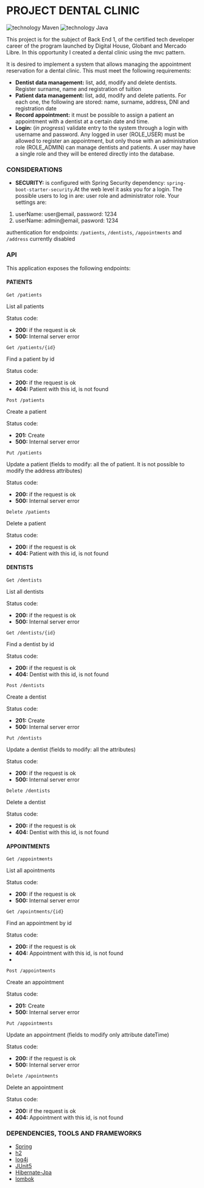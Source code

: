 # PROJECT DENTAL CLINIC
![technology Maven](https://img.shields.io/badge/technology-Maven-blue.svg)
![technology Java](https://img.shields.io/badge/technology-SDK17-blue.svg)

This project is for the subject of Back End 1, of the certified tech developer career of the program launched by Digital House, Globant and Mercado Libre.
In this opportunity I created a dental clinic using the mvc pattern.

It is desired to implement a system that allows managing the appointment reservation for a dental clinic. This must meet the following requirements:
- **Dentist data management:** list, add, modify and delete dentists. Register surname, name and registration of tuition
- **Patient data management:** list, add, modify and delete patients. For each one, the following are stored: name, surname, address, DNI and registration date
- **Record appointment:** it must be possible to assign a patient an appointment with a dentist at a certain date and time.
- **Login:** (*in progress*) validate entry to the system through a login with username and password. Any logged in user (ROLE_USER) must be allowed to register an appointment, but only those with an administration role (ROLE_ADMIN) can manage dentists and patients. A user may have a single role and they will be entered directly into the database.
 
### CONSIDERATIONS

- **SECURITY:** is configured with Spring Security dependency: `spring-boot-starter-security`.At the web level it asks you for a login. The possible users to log in are:
  user role and administrator role. Your settings are:
 1. userName: user@email, password: 1234
 2. userName: admin@email, pasword: 1234
 
authentication for endpoints: `/patients`, `/dentists`, `/appointments` and `/address` currently disabled  



### API
This application exposes the following endpoints:




#### PATIENTS

`Get /patients`

List all patients

Status code:
- **200:** if the request is ok
- **500:** Internal server error

`Get /patients/{id}` 

Find a patient by id

Status code:
- **200:** if the request is ok
- **404:** Patient with this id, is not found

`Post /patients`

Create a patient

Status code:
- **201:** Create 
- **500:** Internal server error

`Put /patients`

Update a patient (fields to modify: all the of patient. It is not possible to modify the address attributes)

Status code:
- **200:** if the request is ok
- **500:** Internal server error


`Delete /patients`

Delete a patient

Status code:
- **200:** if the request is ok
- **404:** Patient with this id, is not found


#### DENTISTS

`Get /dentists`

List all dentists

Status code:
- **200:** if the request is ok
- **500:** Internal server error

 `Get /dentists/{id}`
 
Find a dentist by id

Status code:
- **200:** if the request is ok
- **404:** Dentist with this id, is not found

`Post /dentists`

Create a dentist

Status code:
- **201:** Create 
- **500:** Internal server error

`Put /dentists`

Update a dentist (fields to modify: all the attributes)

Status code:
- **200:** if the request is ok
- **500:** Internal server error


`Delete /dentists`

Delete a dentist

Status code:
- **200:** if the request is ok
- **404:** Dentist with this id, is not found

#### APPOINTMENTS

`Get /appointments`

List all apointments

Status code:
- **200:** if the request is ok
- **500:** Internal server error

`Get /apointments/{id}`

Find an appointment by id

Status code:
- **200:** if the request is ok
- **404:** Appointment with this id, is not found
- 
`Post /appointments`

Create an appointment

Status code:
- **201:** Create 
- **500:** Internal server error

`Put /appointments`

Update an appointment (fields to modify only attribute dateTime)

Status code:
- **200:** if the request is ok
- **500:** Internal server error


`Delete /apointments`

Delete an appointment

Status code:
- **200:** if the request is ok
- **404:** Appointment with this id, is not found




### DEPENDENCIES, TOOLS AND FRAMEWORKS

- [Spring](https://spring.io/) 
- [h2](https://www.h2database.com/html/main.html) 
- [log4j](https://logging.apache.org/log4j/2.x/) 
- [JUnit5](https://junit.org/junit5/) 
- [Hibernate-Jpa](https://spring.io/projects/spring-data-jpa) 
- [lombok](https://projectlombok.org/) 
